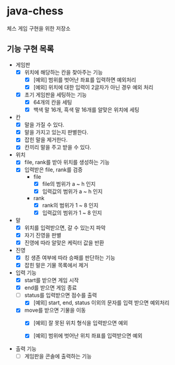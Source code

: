 # java-chess
체스 게임 구현을 위한 저장소

## 기능 구현 목록
- 게임판
  - [x] 위치에 해당하는 칸을 찾아주는 기능
    - [x] [예외] 범위를 벗어난 좌표를 입력하면 예외처리
    - [x] [예외] 위치에 대한 입력이 2글자가 아닌 경우 예외 처리
  - [x] 초기 게임판을 세팅하는 기능
    - [x] 64개의 칸을 세팅
    - [x] 백색 말 16개, 흑색 말 16개를 알맞은 위치에 세팅

- 칸
  - [x] 말을 가질 수 있다.
  - [x] 말을 가지고 있는지 판별한다.
  - [x] 잡힌 말을 제거한다.
  - [x] 칸끼리 말을 주고 받을 수 있다.
    
- 위치
  - [x] file, rank를 받아 위치를 생성하는 기능
  - [x] 입력받은 file, rank를 검증
    - file
      - [x] file의 범위가 a ~ h 인지
      - [x] 입력값의 범위가 a ~ h 인지
    - rank  
      - [x] rank의 범위가 1 ~ 8 인지
      - [x] 입력값의 범위가 1 ~ 8 인지

- 말
  - [x] 위치를 입력받으면, 갈 수 있는지 파악
  - [x] 자기 진영을 판별
  - [x] 진영에 따라 알맞은 케릭터 값을 반환
    
- 진영
  - [x] 킹 생존 여부에 따라 승패를 판단하는 기능
  - [x] 잡힌 말은 기물 목록에서 제거

- 입력 기능
  - [x] start를 받으면 게임 시작
  - [x] end를 받으면 게임 종료
  - [ ] status를 입력받으면 점수를 출력
    - [x] [예외] start, end, status 이외의 문자를 입력 받으면 예외처리
  - [x] move를 받으면 기물을 이동
    - [x] [예외] 잘 못된 위치 형식을 입력받으면 예외
    - [x] [예외] 범위에 벗어난 위치 좌표를 입력받으면 예외


- 출력 기능
  - [ ] 게임판을 콘솔에 출력하는 기능